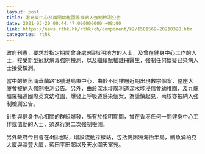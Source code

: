 ```yaml
---
layout: post
title: 港島東中心及兩間幼稚園等被納入強制檢測公告　
date: 2021-03-20 00:44:47.000000000 +08:00
link: https://news.rthk.hk/rthk/ch/component/k2/1581569-20210320.htm
categories: rthk
---
```


政府刊憲，要求於指定期間曾身處9個指明地方的人士，及曾在健身中心工作的人士，接受新型冠狀病毒強制檢測，以及繼續賦權註冊醫生，強制任何懷疑已染病人士接受檢測。

當中的鰂魚涌華蘭路18號港島東中心，由於不同樓層近期出現數宗個案，整座大廈會被納入強制檢測公告。另外，由於深水埗廣利道深水埗浸信會幼稚園，及九龍塘羅福道國際英文幼稚園，爆發上呼吸道感染個案，為謹慎起見，兩校亦被納入強制檢測公告。

針對與健身中心相關的群組爆發，所有於指明期間，曾在香港任何一間健身中心工作或值勤的人士，須進行第二次強制檢測。

另外政府今日會在4個地點，增設流動採樣站，包括鴨脷洲海怡半島，鰂魚涌柏克大廈與濠豐大廈，藍田平田邨以及天水圍天富苑。
